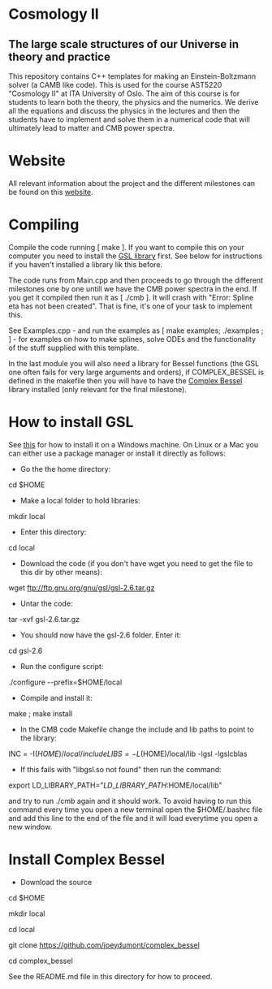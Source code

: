 # Cosmology II
## The large scale structures of our Universe in theory and practice

This repository contains C++ templates for making an Einstein-Boltzmann solver (a CAMB like code). This is used for the course AST5220 "Cosmology II" at ITA University of Oslo. The aim of this course is for students to learn both the theory, the physics and the numerics. We derive all the equations and discuss the physics in the lectures and then the students have to implement and solve them in a numerical code that will ultimately lead to matter and CMB power spectra.

# Website

All relevant information about the project and the different milestones can be found on this [website](http://folk.uio.no/hansw/AST5220/notes/index.html).

# Compiling

Compile the code running [ make ]. If you want to compile this on your computer you need to install the [GSL library](ftp://ftp.gnu.org/gnu/gsl/) first. See below for instructions if you haven't installed a library lik this before.

The code runs from Main.cpp and then proceeds to go through the different milestones one by one untill we have the CMB power spectra in the end. If you get it compiled then run it as [ ./cmb ]. It will crash with "Error: Spline eta has not been created". That is fine, it's one of your task to implement this. 

See Examples.cpp - and run the examples as [ make examples; ./examples ; ] - for examples on how to make splines, solve ODEs and the functionality of the stuff supplied with this template.

In the last module you will also need a library for Bessel functions (the GSL one often fails for very large arguments and orders), if COMPLEX\_BESSEL is defined in the makefile then you will have to have the [Complex Bessel](https://github.com/joeydumont/complex_bessel) library installed (only relevant for the final milestone).

# How to install GSL

See [this](https://solarianprogrammer.com/) for how to install it on a Windows machine. On Linux or a Mac you can either use a package manager or install it directly as follows:

- Go the the home directory:

cd $HOME

- Make a local folder to hold libraries:

mkdir local

- Enter this directory:

cd local

- Download the code (if you don't have wget you need to get the file to this dir by other means):

wget ftp://ftp.gnu.org/gnu/gsl/gsl-2.6.tar.gz

- Untar the code:

tar -xvf gsl-2.6.tar.gz

- You should now have the gsl-2.6 folder. Enter it:

cd gsl-2.6

- Run the configure script:

./configure --prefix=$HOME/local

- Compile and install it:

make ; make install

- In the CMB code Makefile change the include and lib paths to point to the library:

INC  = -I$(HOME)/local/include
LIBS = -L$(HOME)/local/lib -lgsl -lgslcblas

- If this fails with "libgsl.so not found" then run the command:

export LD\_LIBRARY\_PATH="$LD\_LIBRARY\_PATH:$HOME/local/lib"

and try to run ./cmb again and it should work. To avoid having
to run this command every time you open a new terminal open
the $HOME/.bashrc file and add this line to the end of the file
and it will load everytime you open a new window.

# Install Complex Bessel

- Download the source

cd $HOME

mkdir local

cd local

git clone https://github.com/joeydumont/complex_bessel

cd complex\_bessel

See the README.md file in this directory for how to proceed.

